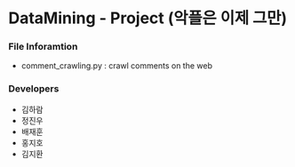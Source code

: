 # DataMining - Project (악플은 이제 그만)

### File Inforamtion

* comment_crawling.py : crawl comments on the web

### Developers

* 김하람
* 정진우
* 배재훈
* 홍지호
* 김지환
